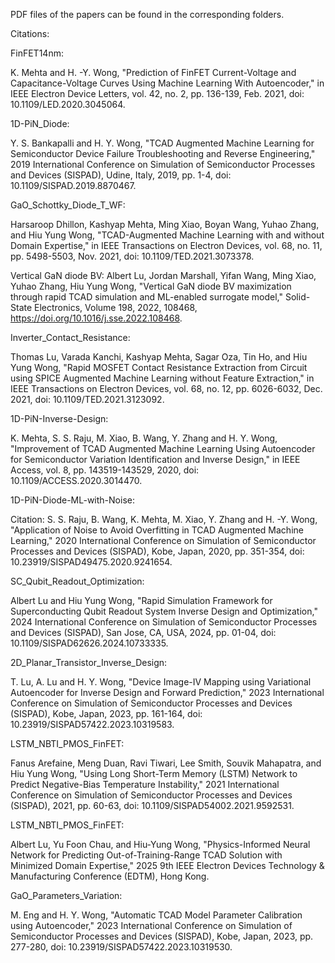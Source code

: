 PDF files of the papers can be found in the corresponding folders.

Citations:

FinFET14nm:

K. Mehta and H. -Y. Wong, "Prediction of FinFET Current-Voltage and Capacitance-Voltage Curves Using Machine Learning With Autoencoder," in IEEE Electron Device Letters, vol. 42, no. 2, pp. 136-139, Feb. 2021, doi: 10.1109/LED.2020.3045064.

1D-PiN_Diode:

Y. S. Bankapalli and H. Y. Wong, "TCAD Augmented Machine Learning for Semiconductor Device Failure Troubleshooting and Reverse Engineering," 2019 International Conference on Simulation of Semiconductor Processes and Devices (SISPAD), Udine, Italy, 2019, pp. 1-4, doi: 10.1109/SISPAD.2019.8870467.

GaO_Schottky_Diode_T_WF:

Harsaroop Dhillon, Kashyap Mehta, Ming Xiao, Boyan Wang, Yuhao Zhang, and Hiu Yung Wong, "TCAD-Augmented Machine Learning with and without Domain Expertise," in IEEE Transactions on Electron Devices, vol. 68, no. 11, pp. 5498-5503, Nov. 2021, doi: 10.1109/TED.2021.3073378.

Vertical GaN diode BV:
Albert Lu, Jordan Marshall, Yifan Wang, Ming Xiao, Yuhao Zhang, Hiu Yung Wong, "Vertical GaN diode BV maximization through rapid TCAD simulation and ML-enabled surrogate model," Solid-State Electronics, Volume 198, 2022, 108468, https://doi.org/10.1016/j.sse.2022.108468.

Inverter_Contact_Resistance:

Thomas Lu, Varada Kanchi, Kashyap Mehta, Sagar Oza, Tin Ho, and Hiu Yung Wong, "Rapid MOSFET Contact Resistance Extraction from Circuit using SPICE Augmented Machine Learning without Feature Extraction," in IEEE Transactions on Electron Devices, vol. 68, no. 12, pp. 6026-6032, Dec. 2021, doi: 10.1109/TED.2021.3123092.

1D-PiN-Inverse-Design:

K. Mehta, S. S. Raju, M. Xiao, B. Wang, Y. Zhang and H. Y. Wong, "Improvement of TCAD Augmented Machine Learning Using Autoencoder for Semiconductor Variation Identification and Inverse Design," in IEEE Access, vol. 8, pp. 143519-143529, 2020, doi: 10.1109/ACCESS.2020.3014470.

1D-PiN-Diode-ML-with-Noise:

Citation: S. S. Raju, B. Wang, K. Mehta, M. Xiao, Y. Zhang and H. -Y. Wong, "Application of Noise to Avoid Overfitting in TCAD Augmented Machine Learning," 2020 International Conference on Simulation of Semiconductor Processes and Devices (SISPAD), Kobe, Japan, 2020, pp. 351-354, doi: 10.23919/SISPAD49475.2020.9241654.

SC_Qubit_Readout_Optimization:

Albert Lu and Hiu Yung Wong, "Rapid Simulation Framework for Superconducting Qubit Readout System Inverse Design and Optimization," 2024 International Conference on Simulation of Semiconductor Processes and Devices (SISPAD), San Jose, CA, USA, 2024, pp. 01-04, doi: 10.1109/SISPAD62626.2024.10733335.

2D_Planar_Transistor_Inverse_Design:

T. Lu, A. Lu and H. Y. Wong, "Device Image-IV Mapping using Variational Autoencoder for Inverse Design and Forward Prediction," 2023 International Conference on Simulation of Semiconductor Processes and Devices (SISPAD), Kobe, Japan, 2023, pp. 161-164, doi: 10.23919/SISPAD57422.2023.10319583.

LSTM_NBTI_PMOS_FinFET:

Fanus Arefaine, Meng Duan, Ravi Tiwari, Lee Smith, Souvik Mahapatra, and Hiu Yung Wong, "Using Long Short-Term Memory (LSTM) Network to Predict Negative-Bias Temperature Instability," 2021 International Conference on Simulation of Semiconductor Processes and Devices (SISPAD), 2021, pp. 60-63, doi: 10.1109/SISPAD54002.2021.9592531.

LSTM_NBTI_PMOS_FinFET:

Albert Lu, Yu Foon Chau, and Hiu-Yung Wong, "Physics-Informed Neural Network for Predicting Out-of-Training-Range TCAD Solution with Minimized Domain Expertise," 2025 9th IEEE Electron Devices Technology & Manufacturing Conference (EDTM), Hong Kong.

GaO_Parameters_Variation:

M. Eng and H. Y. Wong, "Automatic TCAD Model Parameter Calibration using Autoencoder," 2023 International Conference on Simulation of Semiconductor Processes and Devices (SISPAD), Kobe, Japan, 2023, pp. 277-280, doi: 10.23919/SISPAD57422.2023.10319530.
